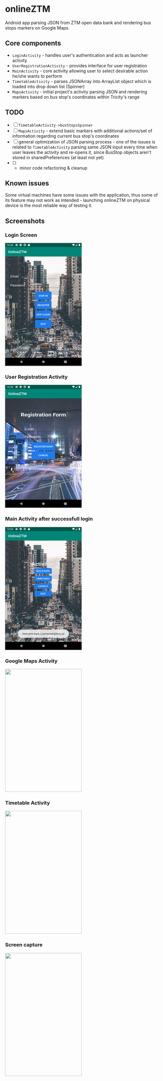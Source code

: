 # onlineZTM
Android app parsing JSON from ZTM open data bank and rendering bus stops markers on Google Maps.

## Core components
- `LoginActivity` - handles user's authentication and acts as launcher activity
- `UserRegistrationActivity` - provides interface for user registration
- `MainActivity` - core activity allowing user to select desirable action he/she wants to perform
- `TimetableActivity` - parses JSONArray into ArrayList<String> object which is loaded into drop down list (Spinner)
- `MapsActivity` - initial project's activity parsing JSON and rendering markers based on bus stop's coordinates within Tricity's range

## TODO
- [ ] `TimetableActivity->busStopsSpinner`
- [ ] `MapsActivity` - extend basic markers with additional actions/set of information regarding current bus stop's coordinates
- [ ] general optimization of JSON parsing process - one of the issues is related to `TimetableActivity` parsing same JSON input every time when user leaves the activity and re-opens it, since BusStop objects aren't stored in sharedPreferences (at least not yet)
- [ ] - minor code refactoring & cleanup

## Known issues
Some virtual machines have some issues with the application, thus some of its feature may not work as intended - launching onlineZTM on physical device is the most reliable way of testing it.

## Screenshots

### Login Screen
<img src="https://github.com/jsarnowski96/onlineZTM/blob/master/screenshots/Screenshot_1590530910.png" height="400" width="250" />

### User Registration Activity
<img src="https://github.com/jsarnowski96/onlineZTM/blob/master/screenshots/Screenshot_1590530916.png" height="400" width="250" />

### Main Activity after successfull login
<img src="https://github.com/jsarnowski96/onlineZTM/blob/master/screenshots/Screenshot_1590530979.png" height="400" width="250" />

### Google Maps Activity
<img src="https://github.com/jsarnowski96/onlineZTM/blob/master/screenshots/Screenshot_1590530914.png" height="400" width="250"/>

### Timetable Activity
<img src="https://github.com/jsarnowski96/onlineZTM/blob/master/screenshots/Screenshot_1590530934.png" height="400" width="250"/>

### Screen capture
<img src="https://github.com/jsarnowski96/onlineZTM/blob/master/screenshots/untitled.gif" height="400" width="250" />
